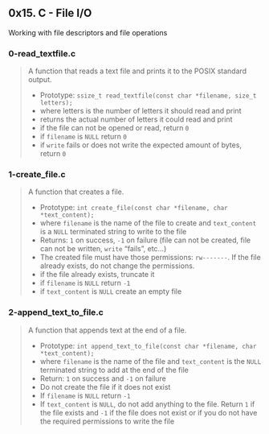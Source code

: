 ## 0x15. C - File I/O
Working with file descriptors and file operations

### 0-read_textfile.c
> A function that reads a text file and prints it to the POSIX standard output.
> * Prototype: `ssize_t read_textfile(const char *filename, size_t letters);`
> * where letters is the number of letters it should read and print
> * returns the actual number of letters it could read and print
> * if the file can not be opened or read, return `0`
> * if `filename` is `NULL` return `0`
> * if `write` fails or does not write the expected amount of bytes, return `0`

### 1-create_file.c
> A function that creates a file.
> * Prototype: `int create_file(const char *filename, char *text_content);`
> * where `filename` is the name of the file to create and `text_content` is a `NULL` terminated string to write to the file
> * Returns: `1` on success, `-1` on failure (file can not be created, file can not be written, `write` “fails”, etc…)
> * The created file must have those permissions: `rw-------`. If the file already exists, do not change the permissions.
> * if the file already exists, truncate it
> * if `filename` is `NULL` return `-1`
> * if `text_content` is `NULL` create an empty file

### 2-append_text_to_file.c
> A function that appends text at the end of a file.
> * Prototype: `int append_text_to_file(const char *filename, char *text_content);`
> * where `filename` is the name of the file and `text_content` is the `NULL` terminated string to add at the end of the file
> * Return: `1` on success and `-1` on failure
> * Do not create the file if it does not exist
> * If `filename` is `NULL` return `-1`
> * If `text_content` is `NULL`, do not add anything to the file. Return `1` if the file exists and `-1` 
if the file does not exist or if you do not have the required permissions to write the file